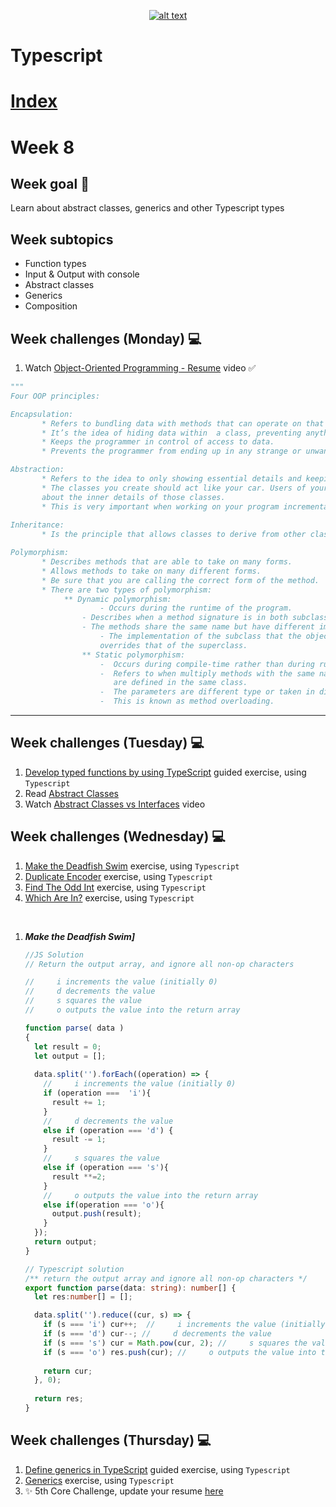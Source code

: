 <a align= "center"  href="https://www.core-code.io/">

![alt text](https://uploads-ssl.webflow.com/5eb2f56932c3562feab232e3/5f73550d00249e7e96c9f3de_Logo.png "corecodeio")

</a>

# Typescript

# [Index](/README.md)

# Week 8

## Week goal 🏁

<p>Learn about abstract classes, generics and other Typescript types</p>

## Week subtopics

- Function types
- Input & Output with console
- Abstract classes
- Generics
- Composition

## Week challenges (Monday) 💻

1. Watch [Object-Oriented Programming - Resume](https://www.youtube.com/watch?v=pTB0EiLXUC8) video ✅

```py
"""
Four OOP principles:

Encapsulation:
       * Refers to bundling data with methods that can operate on that data within a class.
       * It’s the idea of hiding data within  a class, preventing anything outside that class directly interacting with it.
       * Keeps the programmer in control of access to data.
       * Prevents the programmer from ending up in any strange or unwanted states.

Abstraction:
       * Refers to the idea to only showing essential details and keeping everything else hidden.
       * The classes you create should act like your car. Users of your classes should not worry 
       about the inner details of those classes.
       * This is very important when working on your program incrementally.
       
Inheritance:
       * Is the principle that allows classes to derive from other classes.

Polymorphism:
       * Describes methods that are able to take on many forms.
       * Allows methods to take on many different forms.
       * Be sure that you are calling the correct form of the method.
       * There are two types of polymorphism: 
        	** Dynamic polymorphism: 
               	 	- Occurs during the runtime of the program.
          		- Describes when a method signature is in both subclass and a superclass.
        		- The methods share the same name but have different implementation.
             		- The implementation of the subclass that the object is an instance of 
                   	overrides that of the superclass.
              	** Static polymorphism:
              		-  Occurs during compile-time rather than during runtime.
              		-  Refers to when multiply methods with the same name but different arguments
              		   are defined in the same class.
              		-  The parameters are different type or taken in different order.
              		-  This is known as method overloading. 
```

***
## Week challenges (Tuesday) 💻

1. [Develop typed functions by using TypeScript](https://docs.microsoft.com/en-us/learn/modules/typescript-develop-typed-functions/) guided exercise, using `Typescript`
2. Read [Abstract Classes](https://sbcode.net/typescript/abstract_classes/)
3. Watch [Abstract Classes vs Interfaces](https://www.youtube.com/watch?v=Lnqmde9LP74) video

## Week challenges (Wednesday) 💻

1. [Make the Deadfish Swim](https://www.codewars.com/kata/51e0007c1f9378fa810002a9/train/typescript) exercise, using `Typescript`
2. [Duplicate Encoder](https://www.codewars.com/kata/54b42f9314d9229fd6000d9c/train/typescript) exercise, using `Typescript`
3. [Find The Odd Int]((https://www.codewars.com/kata/54da5a58ea159efa38000836/train/typescript)) exercise, using `Typescript`
4. [Which Are In?](https://www.codewars.com/kata/550554fd08b86f84fe000a58/train/typescript) exercise, using `Typescript`

<br>

<ol>

<li><strong><i>Make the Deadfish Swim]</i></strong></>

```ts
//JS Solution
// Return the output array, and ignore all non-op characters

//     i increments the value (initially 0)
//     d decrements the value
//     s squares the value
//     o outputs the value into the return array

function parse( data )
{
  let result = 0;
  let output = [];
  
  data.split('').forEach((operation) => {
    //     i increments the value (initially 0)
    if (operation ===  'i'){
      result += 1;
    } 
    //     d decrements the value
    else if (operation === 'd') {
      result -= 1;
    }
    //     s squares the value
    else if (operation === 's'){
      result **=2;
    }
    //     o outputs the value into the return array
    else if(operation === 'o'){
      output.push(result);
    }
  });
  return output;
}

// Typescript solution
/** return the output array and ignore all non-op characters */
export function parse(data: string): number[] {
  let res:number[] = [];

  data.split('').reduce((cur, s) => {
    if (s === 'i') cur++;  //     i increments the value (initially 0)
    if (s === 'd') cur--; //     d decrements the value
    if (s === 's') cur = Math.pow(cur, 2); //     s squares the value
    if (s === 'o') res.push(cur); //     o outputs the value into the return array
     
    return cur;
  }, 0);
  
  return res;
}

```

</ol>

## Week challenges (Thursday) 💻

1. [Define generics in TypeScript](https://docs.microsoft.com/en-us/learn/modules/typescript-generics/) guided exercise, using `Typescript`
2. [Generics](https://github.com/corecodeio/devguide-fundamentals-2022-03/tree/main/src/technologies/2022/week08/exercises/e00/desc) exercise, using `Typescript`
3. ✨ 5th Core Challenge, update your resume [here](https://corecode.notion.site/CV-or-Resume-Boost-9092fff9f9cf4944a7c1717b11b09223)
